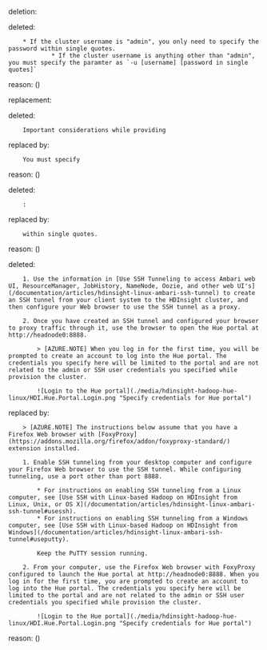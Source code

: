 deletion:

deleted:

		* If the cluster username is "admin", you only need to specify the password within single quotes.
				* If the cluster username is anything other than "admin", you must specify the paramter as `-u [username] [password in single quotes]`

reason: ()

replacement:

deleted:

		Important considerations while providing

replaced by:

		You must specify

reason: ()

deleted:

		:

replaced by:

		within single quotes.

reason: ()

deleted:

		1. Use the information in [Use SSH Tunneling to access Ambari web UI, ResourceManager, JobHistory, NameNode, Oozie, and other web UI's](/documentation/articles/hdinsight-linux-ambari-ssh-tunnel) to create an SSH tunnel from your client system to the HDInsight cluster, and then configure your Web browser to use the SSH tunnel as a proxy.
		
		2. Once you have created an SSH tunnel and configured your browser to proxy traffic through it, use the browser to open the Hue portal at http://headnode0:8888.
		
		    > [AZURE.NOTE] When you log in for the first time, you will be prompted to create an account to log into the Hue portal. The credentials you specify here will be limited to the portal and are not related to the admin or SSH user credentials you specified while provision the cluster.
		
			![Login to the Hue portal](./media/hdinsight-hadoop-hue-linux/HDI.Hue.Portal.Login.png "Specify credentials for Hue portal")

replaced by:

		> [AZURE.NOTE] The instructions below assume that you have a Firefox Web browser with [FoxyProxy](https://addons.mozilla.org/firefox/addon/foxyproxy-standard/) extension installed.
		
		1. Enable SSH tunneling from your desktop computer and configure your Firefox Web browser to use the SSH tunnel. While configuring tunneling, use a port other than port 8888.
		
			* For instructions on enabling SSH tunneling from a Linux computer, see [Use SSH with Linux-based Hadoop on HDInsight from Linux, Unix, or OS X](/documentation/articles/hdinsight-linux-ambari-ssh-tunnel#usessh).
			* For instructions on enabling SSH tunneling from a Windows computer, see [Use SSH with Linux-based Hadoop on HDInsight from Windows](/documentation/articles/hdinsight-linux-ambari-ssh-tunnel#useputty).
		
			Keep the PuTTY session running.
		 
		2. From your computer, use the Firefox Web browser with FoxyProxy configured to launch the Hue portal at http://headnode0:8888. When you log in for the first time, you are prompted to create an account to log into the Hue portal. The credentials you specify here will be limited to the portal and are not related to the admin or SSH user credentials you specified while provision the cluster.
		
			![Login to the Hue portal](./media/hdinsight-hadoop-hue-linux/HDI.Hue.Portal.Login.png "Specify credentials for Hue portal")

reason: ()

